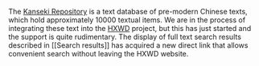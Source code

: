 The [Kanseki Repository](https://kanripo.org) is a text database of pre-modern Chinese texts, which hold approximately 10000 textual items.  We are in the process of integrating these text into the [HXWD](https://hxwd.org) project, but this has just started and the support is quite rudimentary. 
The display of full text search results described in [[Search results]] has acquired a new direct link that allows convenient search without leaving the HXWD website. 
